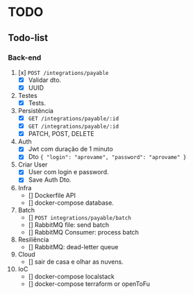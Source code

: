 # TODO
## Todo-list
### Back-end
1. [x] `POST /integrations/payable`
    - [x] Validar dto.
    - [x] UUID
2. Testes
    - [x] Tests.
3. Persistência
    - [x] `GET /integrations/payable/:id`
    - [x] `GET /integrations/payable/:id`
    - [x] PATCH, POST, DELETE
4. Auth
    - [x] Jwt com duração de 1 minuto
    - [x] Dto `{ "login": "aprovame", "password": "aprovame" }`
5. Criar User
    - [x] User com login e password.
    - [x] Save Auth Dto.
6. Infra
    - [] Dockerfile API
    - [] docker-compose database.
7. Batch
    - [] `POST integrations/payable/batch`
    - [] RabbitMQ file: send batch
    - [] RabbitMQ Consumer: process batch
8. Resiliência
    - [] RabbitMQ: dead-letter queue
9. Cloud
    - [] sair de casa e olhar as nuvens.
10. IoC
    - [] docker-compose localstack
    - [] docker-compose terraform or openToFu
